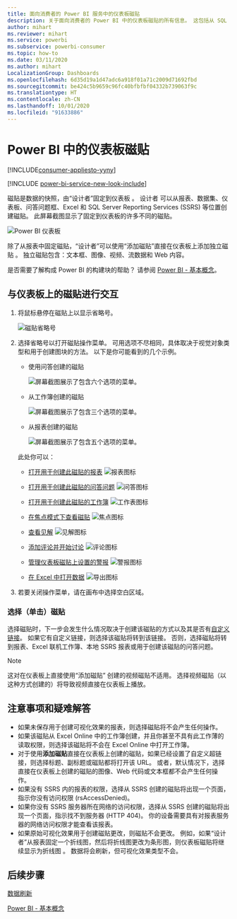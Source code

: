 ```yaml
---
title: 面向消费者的 Power BI 服务中的仪表板磁贴
description: 关于面向消费者的 Power BI 中的仪表板磁贴的所有信息。 这包括从 SQL Server Reporting Services (SSRS) 创建的磁贴。
author: mihart
ms.reviewer: mihart
ms.service: powerbi
ms.subservice: powerbi-consumer
ms.topic: how-to
ms.date: 03/11/2020
ms.author: mihart
LocalizationGroup: Dashboards
ms.openlocfilehash: 6d35d19a1d47adc6a918f01a71c2009d71692fbd
ms.sourcegitcommit: be424c5b9659c96fc40bfbfbf04332b739063f9c
ms.translationtype: HT
ms.contentlocale: zh-CN
ms.lasthandoff: 10/01/2020
ms.locfileid: "91633886"
---
```

# <a name="dashboard-tiles-in-power-bi"></a>Power BI 中的仪表板磁贴

[!INCLUDE[consumer-appliesto-yyny](../includes/consumer-appliesto-ynny.md)]

[!INCLUDE [power-bi-service-new-look-include](../includes/power-bi-service-new-look-include.md)]

磁贴是数据的快照，由“设计者”固定到仪表板  。 设计者  可以从报表、数据集、仪表板、问答问题框、Excel 和 SQL Server Reporting Services (SSRS) 等位置创建磁贴。  此屏幕截图显示了固定到仪表板的许多不同的磁贴。

![Power BI 仪表板](./media/end-user-tiles/power-bi-dash.png)


除了从报表中固定磁贴，“设计者”可以使用“添加磁贴”直接在仪表板上添加独立磁贴   。 独立磁贴包含：文本框、图像、视频、流数据和 Web 内容。

是否需要了解构成 Power BI 的构建块的帮助？  请参阅 [Power BI - 基本概念](end-user-basic-concepts.md)。


## <a name="interacting-with-tiles-on-a-dashboard"></a>与仪表板上的磁贴进行交互

1. 将鼠标悬停在磁贴上以显示省略号。
   
    ![磁贴省略号](./media/end-user-tiles/ellipses_new.png)
2. 选择省略号以打开磁贴操作菜单。 可用选项不尽相同，具体取决于视觉对象类型和用于创建图块的方法。 以下是你可能看到的几个示例。

    - 使用问答创建的磁贴
   
        ![屏幕截图展示了包含六个选项的菜单。](./media/end-user-tiles/power-bi-options-1.png)

    - 从工作簿创建的磁贴
   
        ![屏幕截图展示了包含三个选项的菜单。](./media/end-user-tiles/power-bi-options-2.png)

    - 从报表创建的磁贴
   
        ![屏幕截图展示了包含五个选项的菜单。](./media/end-user-tiles/power-bi-options-3.png)
   
    此处你可以：
   
   * [打开用于创建此磁贴的报表](end-user-reports.md) ![报表图标](./media/end-user-tiles/chart-icon.jpg)  
   
   * [打开用于创建此磁贴的问答问题](end-user-reports.md) ![问答图标](./media/end-user-tiles/qna-icon.png)  
   

   * [打开用于创建此磁贴的工作簿](end-user-reports.md) ![工作表图标](./media/end-user-tiles/power-bi-open-worksheet.png)  
   * [在焦点模式下查看磁贴](end-user-focus.md) ![焦点图标](./media/end-user-tiles/fullscreen-icon.jpg)  
   * [查看见解](end-user-insights.md) ![见解图标](./media/end-user-tiles/power-bi-insights.png)
   * [添加评论并开始讨论](end-user-comment.md) ![评论图标](./media/end-user-tiles/comment-icons.png)
   * [管理仪表板磁贴上设置的警报](end-user-alerts.md) ![警报图标](./media/end-user-tiles/power-bi-alert-icon.png)
   * [在 Excel 中打开数据](end-user-export.md) ![导出图标](./media/end-user-tiles/power-bi-export-icon.png)


3. 若要关闭操作菜单，请在画布中选择空白区域。

### <a name="select-click-a-tile"></a>选择（单击）磁贴
选择磁贴时，下一步会发生什么情况取决于创建该磁贴的方式以及其是否有[自定义链接](../create-reports/service-dashboard-edit-tile.md)。 如果它有自定义链接，则选择该磁贴将转到该链接。 否则，选择磁贴将转到报表、Excel 联机工作簿、本地 SSRS 报表或用于创建该磁贴的问答问题。

> [!NOTE]
> 这对在仪表板上直接使用“添加磁贴”  创建的视频磁贴不适用。 选择视频磁贴（以这种方式创建的）将导致视频直接在仪表板上播放。   
> 
> 

## <a name="considerations-and-troubleshooting"></a>注意事项和疑难解答
* 如果未保存用于创建可视化效果的报表，则选择磁贴将不会产生任何操作。
* 如果该磁贴从 Excel Online 中的工作簿创建，并且你甚至不具有此工作薄的读取权限，则选择该磁贴将不会在 Excel Online 中打开工作簿。
* 对于使用**添加磁贴**直接在仪表板上创建的磁贴，如果已经设置了自定义超链接，则选择标题、副标题或磁贴都将打开该 URL。  或者，默认情况下，选择直接在仪表板上创建的磁贴的图像、Web 代码或文本框都不会产生任何操作。
* 如果没有 SSRS 内的报表的权限，选择从 SSRS 创建的磁贴将出现一个页面，指示你没有访问权限 (rsAccessDenied)。
* 如果你没有 SSRS 服务器所在网络的访问权限，选择从 SSRS 创建的磁贴将出现一个页面，指示找不到服务器 (HTTP 404)。 你的设备需要具有对报表服务器的网络访问权限才能查看该报表。
* 如果原始可视化效果用于创建磁贴更改，则磁贴不会更改。  例如，如果“设计者”从报表固定一个折线图，然后将折线图更改为条形图，则仪表板磁贴将继续显示为折线图  。 数据将会刷新，但可视化效果类型不会。

## <a name="next-steps"></a>后续步骤
[数据刷新](../connect-data/refresh-data.md)

[Power BI - 基本概念](end-user-basic-concepts.md)


